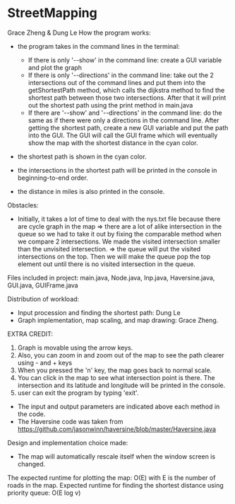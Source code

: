 # StreetMapping
Grace Zheng & Dung Le
How the program works:
- the program takes in the command lines in the terminal:
	+ If there is only '--show' in the command line: create a GUI variable and plot the graph
	+ If there is only '--directions' in the command line: take out the 2 intersections out of the command lines and put them into the getShortestPath method, which calls the dijkstra method to find the shortest path between those two intersections. After that it will print out the shortest path using the print method in main.java
	+ If there are '--show' and '--directions' in the command line: do the same as if there were only a directions in the command line. After getting the shortest path, create a new GUI variable and put the path into the GUI. The GUI will call the GUI frame which will eventually show the map with the shortest distance in the cyan color.
				
- the shortest path is shown in the cyan color.
- the intersections in the shortest path will be printed in the console in beginning-to-end order.
- the distance in miles is also printed in the console.

Obstacles:
- Initially, it takes a lot of time to deal with the nys.txt file because there are cycle graph in the map
=> there are a lot of alike intersection in the queue so we had to take it out by fixing the comparable method when we compare 2 intersections. We made the visited intersection smaller than the unvisited intersection.
=> the queue will put the visited intersections on the top. Then we will make the queue pop the top element out until there is no visited intersection in the queue.

Files included in project: main.java, Node.java, Inp.java, Haversine.java, GUI.java, GUIFrame.java

Distribution of workload:
- Input procession and finding the shortest path: Dung Le
- Graph implementation, map scaling, and map drawing: Grace Zheng.

EXTRA CREDIT:
1. Graph is movable using the arrow keys. 
2. Also, you can zoom in and zoom out of the map to see the path clearer using - and + keys
3. When you pressed the 'n' key, the map goes back to normal scale.
4. You can click in the map to see what intersection point is there. The intersection and its latitude and longitude will be printed in the console.
5. user can exit the program by typing 'exit'.

- The input and output parameters are indicated above each method in the code.
- The Haversine code was taken from https://github.com/jasonwinn/haversine/blob/master/Haversine.java

Design and implementation choice made:
- The map will automatically rescale itself when the window screen is changed.

The expected runtime for plotting the map: O(E) with E is the number of roads in the map.
Expected runtime for finding the shortest distance using priority queue: O(E log v)
